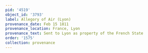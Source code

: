 ```yaml
---
pid: '4519'
object_id: '3793'
label: Allegory of Air (Lyon)
provenance_date: Feb 15 1811
provenance_location: France, Lyon
provenance_text: Sent to Lyon as property of the French State
order: '1575'
collection: provenance
---
```

